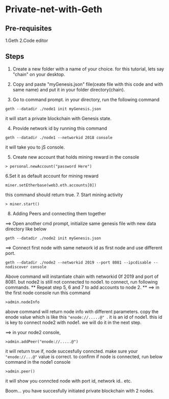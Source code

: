 # Private-net-with-Geth
## Pre-requisites
1.Geth
2.Code editor
## Steps
1. Create a new folder with a name of your choice. for this tutorial, lets say "chain" on your desktop.

2. Copy and paste "myGenesis.json" file(ceate file with this code and with same name) and put it in your folder directory(chain).

3. Go to command prompt. in your directory, run the following command
```
geth --datadir ./node1 init myGenesis.json
 ```
 it will start a private blockchain with Genesis state.
 
4. Provide network id by running this command
```
geth --datadir ./node1 --networkid 2018 console
```
it will take you to jS console.

5. Create new account that holds mining reward in the console

```
> personal.newAccount("password Here")

```
6.Set it as default account for mining reward

```
miner.setEtherbase(web3.eth.accounts[0])
```
this command should return true.
7. Start mining activity

```
> miner.start()

```
8. Adding Peers and connecting them together

==> Open another cmd prompt, initialize same genesis file with new data directory like below

```
geth --datadir ./node2 init myGenesis.json

```
==> Connect first node with same network id as first node and use different port.
```
geth --datadir ./node2 --networkid 2019 --port 8081 --ipcdisable --nodiscover console

```
Above command will instantiate chain with networkid 0f 2019 and port of 8081. but node2 is still not connected to node1. to connect, run following commands.
** Repeat step 5, 6 and 7 to add accounts to node 2. ** 
==> in the first node console run this command
```
>admin.nodeInfo

```
above command will return node info with different parameters. copy the enode value which is like this ```"enode://.....@" ```. it is an id of node1. this id is key to connect node2 with node1. we will do it in the next step.

 ==> in your node2 console,

```
>admin.addPeer("enode://.....@")
```
it will return true if, node succesfully conncted. make sure your ``` "enode://...@" ``` value is correct. to confirm if node is connected, run below command in the node1 console

```
>admin.peer()
```
it will show you conncted node with port id, network id.. etc.

Boom... you have succesfully initiated private blockchain with 2 nodes.
